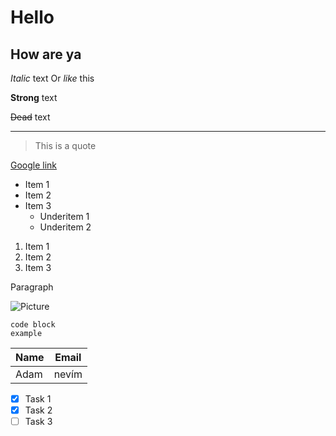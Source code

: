 # Hello
## How are ya
*Italic* text
Or _like_ this

__Strong__ text

~~Dead~~ text

---

> This is a quote

[Google link](http://www.google.com)

* Item 1
* Item 2
* Item 3
  * Underitem 1
  * Underitem 2

1. Item 1
2. Item 2
3. Item 3

<p>Paragraph</p>

![Picture](https://cdn.hornbach.cz/data/shop/D04/001/780/491/538/291/DV_8_4636561_01_4c_CZ_20190226072311.jpg)

```
code block
example
```

| Name | Email |
| ---- | ----- |
| Adam | nevím |

* [x] Task 1
* [x] Task 2
* [ ] Task 3